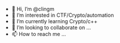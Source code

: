 - 👋 Hi, I’m @clingm
- 👀 I’m interested in CTF/Crypto/automation
- 🌱 I’m currently learning Crypto/c++
- 💞️ I’m looking to collaborate on ...
- 📫 How to reach me ...

<!---
clingm/clingm is a ✨ special ✨ repository because its `README.md` (this file) appears on your GitHub profile.
You can click the Preview link to take a look at your changes.
--->
